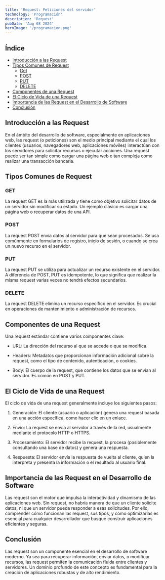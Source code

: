 ```yaml
---
title: 'Request: Peticiones del servidor'
technology: 'Programación'
description: 'Request'
pubDate: 'Aug 08 2024'
heroImage: '/programacion.png'
---
```

## Índice
- [Introducción a las Request](#introducción-a-las-request)
- [Tipos Comunes de Request](#tipos-comunes-de-request)
    - [Get](#get)
    - [POST](#post)
    - [PUT](#put)
    - [DELETE](#delete)
- [Componentes de una Request](#componentes-de-una-request)
- [El Ciclo de Vida de una Request](#el-ciclo-de-vida-de-una-request)
- [Importancia de las Request en el Desarrollo de Software](#importancia-de-las-request-en-el-desarrollo-de-software)
- [Conclusión](#conclusión)

## Introducción a las Request
En el ámbito del desarrollo de software, especialmente en aplicaciones web, las request (o peticiones) son el medio principal mediante el cual los clientes (usuarios, navegadores web, aplicaciones móviles) interactúan con los servidores para solicitar recursos o ejecutar acciones. Una request puede ser tan simple como cargar una página web o tan compleja como realizar una transacción bancaria.

## Tipos Comunes de Request
### GET
La request GET es la más utilizada y tiene como objetivo solicitar datos de un servidor sin modificar su estado. Un ejemplo clásico es cargar una página web o recuperar datos de una API.

### POST
La request POST envía datos al servidor para que sean procesados. Se usa comúnmente en formularios de registro, inicio de sesión, o cuando se crea un nuevo recurso en el servidor.

### PUT
La request PUT se utiliza para actualizar un recurso existente en el servidor. A diferencia de POST, PUT es idempotente, lo que significa que realizar la misma request varias veces no tendrá efectos secundarios.

### DELETE
La request DELETE elimina un recurso específico en el servidor. Es crucial en operaciones de mantenimiento o administración de recursos.

## Componentes de una Request
Una request estándar contiene varios componentes clave:
- URL: La dirección del recurso al que se accede o que se modifica.

- Headers: Metadatos que proporcionan información adicional sobre la request, como el tipo de contenido, autenticación, o cookies.

- Body: El cuerpo de la request, que contiene los datos que se envían al servidor. Es común en POST y PUT.

## El Ciclo de Vida de una Request
El ciclo de vida de una request generalmente incluye los siguientes pasos:
1. Generación: El cliente (usuario o aplicación) genera una request basada en una acción específica, como hacer clic en un enlace.

2. Envío: La request se envía al servidor a través de la red, usualmente mediante el protocolo HTTP o HTTPS.

3. Procesamiento: El servidor recibe la request, la procesa (posiblemente consultando una base de datos) y genera una respuesta.

4. Respuesta: El servidor envía la respuesta de vuelta al cliente, quien la interpreta y presenta la información o el resultado al usuario final.

## Importancia de las Request en el Desarrollo de Software
Las request son el motor que impulsa la interactividad y dinamismo de las aplicaciones web. Sin request, no habría manera de que un cliente solicite datos, ni que un servidor pueda responder a esas solicitudes. Por ello, comprender cómo funcionan las request, sus tipos, y cómo optimizarlas es esencial para cualquier desarrollador que busque construir aplicaciones eficientes y seguras.

## Conclusión
Las request son un componente esencial en el desarrollo de software moderno. Ya sea para recuperar información, enviar datos, o modificar recursos, las request permiten la comunicación fluida entre clientes y servidores. Un dominio profundo de este concepto es fundamental para la creación de aplicaciones robustas y de alto rendimiento.